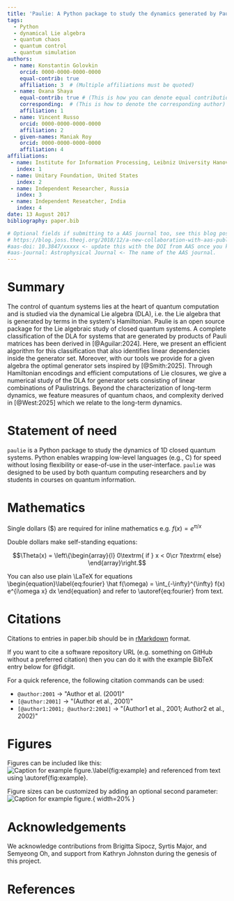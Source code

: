 ```yaml
---
title: 'Paulie: A Python package to study the dynamics generated by Paulistrings'
tags:
  - Python
  - dynamical Lie algebra
  - quantum chaos 
  - quantum control
  - quantum simulation
authors:
  - name: Konstantin Golovkin
    orcid: 0000-0000-0000-0000
    equal-contrib: true
    affiliation: 3  # (Multiple affiliations must be quoted)
  - name: Oxana Shaya
    equal-contrib: true # (This is how you can denote equal contributions between multiple authors)
    corresponding:  # (This is how to denote the corresponding author)
    affiliation: 1
  - name: Vincent Russo
    orcid: 0000-0000-0000-0000
    affiliation: 2
  - given-names: Maniak Roy
    orcid: 0000-0000-0000-0000
    affiliation: 4
affiliations:
 - name: Institute for Information Processing, Leibniz University Hanover, Germany
   index: 1
 - name: Unitary Foundation, United States
   index: 2
 - name: Independent Researcher, Russia
   index: 3
 - name: Independent Reseatcher, India   
   index: 4
date: 13 August 2017
bibliography: paper.bib

# Optional fields if submitting to a AAS journal too, see this blog post:
# https://blog.joss.theoj.org/2018/12/a-new-collaboration-with-aas-publishing
#aas-doi: 10.3847/xxxxx <- update this with the DOI from AAS once you know it.
#aas-journal: Astrophysical Journal <- The name of the AAS journal.
---
```


# Summary

The control of quantum systems lies at the heart of quantum computation and 
is studied via the dynamical Lie algebra (DLA), i.e. the Lie algebra that is generated 
by terms in the system's Hamiltonian. Paulie is an open source package for the Lie algebraic 
study of closed quantum systems. A complete classification of the DLA for systems that are
generated by products of Pauli matrices has been derived in [@Aguilar:2024].
Here, we present an efficient algorithm for this classification that also identifies linear dependencies 
inside the generator set. Moreover, with our tools we provide for a given algebra the optimal generator sets 
inspired by [@Smith:2025]. Through Hamiltonian encodings and efficient computations of Lie closures, 
we give a numerical study of the DLA for generator sets consisting of linear combinations of Paulistrings.
Beyond the characterization of long-term dynamics, we feature measures of quantum chaos, and complexity derived
in [@West:2025] which we relate to the long-term dynamics.

# Statement of need

`paulie` is a Python package to study the dynamics of 1D closed quantum systems. 
Python enables wrapping low-level languages (e.g., C) for speed without losing
flexibility or ease-of-use in the user-interface. 
`paulie` was designed to be used by both quantum computing researchers and by
students in courses on quantum information.

# Mathematics

Single dollars ($) are required for inline mathematics e.g. $f(x) = e^{\pi/x}$

Double dollars make self-standing equations:

$$\Theta(x) = \left\{\begin{array}{l}
0\textrm{ if } x < 0\cr
1\textrm{ else}
\end{array}\right.$$

You can also use plain \LaTeX for equations
\begin{equation}\label{eq:fourier}
\hat f(\omega) = \int_{-\infty}^{\infty} f(x) e^{i\omega x} dx
\end{equation}
and refer to \autoref{eq:fourier} from text.

# Citations

Citations to entries in paper.bib should be in
[rMarkdown](http://rmarkdown.rstudio.com/authoring_bibliographies_and_citations.html)
format.

If you want to cite a software repository URL (e.g. something on GitHub without a preferred
citation) then you can do it with the example BibTeX entry below for @fidgit.

For a quick reference, the following citation commands can be used:
- `@author:2001`  ->  "Author et al. (2001)"
- `[@author:2001]` -> "(Author et al., 2001)"
- `[@author1:2001; @author2:2001]` -> "(Author1 et al., 2001; Author2 et al., 2002)"

# Figures

Figures can be included like this:
![Caption for example figure.\label{fig:example}](figure.png)
and referenced from text using \autoref{fig:example}.

Figure sizes can be customized by adding an optional second parameter:
![Caption for example figure.](figure.png){ width=20% }

# Acknowledgements

We acknowledge contributions from Brigitta Sipocz, Syrtis Major, and Semyeong
Oh, and support from Kathryn Johnston during the genesis of this project.

# References